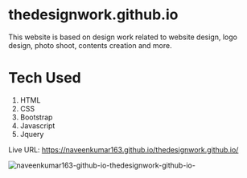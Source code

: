 # thedesignwork.github.io
This website is based on design work related to website design, logo design, photo shoot, contents creation and more.

# Tech Used
1. HTML
2. CSS
3. Bootstrap
4. Javascript
5. Jquery

Live URL: https://naveenkumar163.github.io/thedesignwork.github.io/


![naveenkumar163-github-io-thedesignwork-github-io-](https://github.com/naveenkumar163/thedesignwork.github.io/assets/91355379/782d7318-689d-4a18-aec2-7ba73ba78c60)
